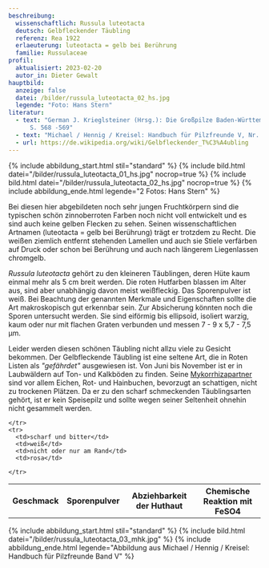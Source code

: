 ```yaml
---
beschreibung:
  wissenschaftlich: Russula luteotacta
  deutsch: Gelbfleckender Täubling
  referenz: Rea 1922
  erlaeuterung: luteotacta = gelb bei Berührung
  familie: Russulaceae
profil:
  aktualisiert: 2023-02-20
  autor_in: Dieter Gewalt
hauptbild:
  anzeige: false
  datei: /bilder/russula_luteotacta_02_hs.jpg
  legende: "Foto: Hans Stern"
literatur:
  - text: "German J. Krieglsteiner (Hrsg.): Die Großpilze Baden-Württembergs Band 2
      S. 568 -569"
  - text: "Michael / Hennig / Kreisel: Handbuch für Pilzfreunde V, Nr. 141"
  - url: https://de.wikipedia.org/wiki/Gelbfleckender_T%C3%A4ubling
---
```

{% include abbildung_start.html stil="standard" %}
{% include bild.html datei="/bilder/russula_luteotacta_01_hs.jpg" nocrop=true %}
{% include bild.html datei="/bilder/russula_luteotacta_02_hs.jpg" nocrop=true %}
{% include abbildung_ende.html legende="2 Fotos: Hans Stern" %}

Bei diesen hier abgebildeten noch sehr jungen Fruchtkörpern sind die typischen schön zinnoberroten Farben noch nicht voll entwickelt und es sind auch keine gelben Flecken zu sehen. Seinen wissenschaftlichen Artnamen (luteotacta = gelb bei Berührung) trägt er trotzdem zu Recht. Die weißen ziemlich entfernt stehenden Lamellen und auch sie Stiele verfärben auf Druck oder schon bei Berührung und auch nach längerem Liegenlassen chromgelb.

*Russula luteotacta* gehört zu den kleineren Täublingen, deren Hüte kaum einmal mehr als 5 cm breit werden. Die roten Hutfarben blassen im Alter aus, sind aber unabhängig davon meist weißfleckig. Das Sporenpulver ist weiß. Bei Beachtung der genannten Merkmale und Eigenschaften sollte die Art makroskopisch gut erkennbar sein. Zur Absicherung könnten noch die Sporen untersucht werden. Sie sind eiförmig bis ellipsoid, isoliert warzig, kaum oder nur mit flachen Graten verbunden und messen 7 - 9 x 5,7 - 7,5 µm.

Leider werden diesen schönen Täubling nicht allzu viele zu Gesicht bekommen. Der Gelbfleckende Täubling ist eine seltene Art, die in Roten Listen als *"gefährdet"* ausgewiesen ist. Von Juni bis November ist er in Laubwäldern auf Ton- und Kalkböden zu finden. Seine [Mykorrhizapartner](Mykorrhiza "Glossar") sind vor allem Eichen, Rot- und Hainbuchen, bevorzugt an schattigen, nicht zu trockenen Plätzen. Da er zu den scharf schmeckenden Täublingsarten gehört, ist er kein Speisepilz und sollte wegen seiner Seltenheit ohnehin nicht gesammelt werden.

<div class="table-responsive">
  <table class="table taeubling">
    <tr>
      <th rowspan="2">Geschmack</th>
      <th rowspan="2">Sporenpulver</th>
      <th rowspan="2">Abziehbarkeit der Huthaut</th>
      <th colspan="3" class="text-center">Chemische Reaktion mit FeSO4</th>
    </tr>
    <tr>
      
      
    </tr>
    <tr>
      <td>scharf und bitter</td>
      <td>weiß</td>
      <td>nicht oder nur am Rand</td>
      <td>rosa</td>
       
    </tr>
  </table>
</div>

{% include abbildung_start.html stil="standard" %}
{% include bild.html datei="/bilder/russula_luteotacta_03_mhk.jpg" %}
{% include abbildung_ende.html legende="Abbildung aus Michael / Hennig / Kreisel: Handbuch für Pilzfreunde Band V" %}